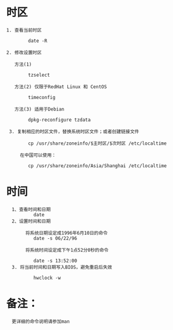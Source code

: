 # 时区

    1. 查看当前时区

            date -R

    2. 修改设置时区

       方法(1)

            tzselect

       方法(2) 仅限于RedHat Linux 和 CentOS

            timeconfig

       方法(3) 适用于Debian

            dpkg-reconfigure tzdata

     3. 复制相应的时区文件，替换系统时区文件；或者创建链接文件

            cp /usr/share/zoneinfo/$主时区/$次时区 /etc/localtime

         在中国可以使用：

            cp /usr/share/zoneinfo/Asia/Shanghai /etc/localtime

 
# 时间

      1、查看时间和日期
              date
      2、设置时间和日期

           将系统日期设定成1996年6月10日的命令
              date -s 06/22/96

           将系统时间设定成下午1点52分0秒的命令

              date -s 13:52:00 
      3. 将当前时间和日期写入BIOS，避免重启后失效

              hwclock -w

 

 

# 备注：

      更详细的命令说明请参加man